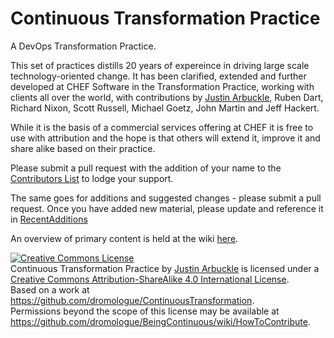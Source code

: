 # Continuous Transformation Practice
A DevOps Transformation Practice.

This set of practices distills 20 years of expereince in driving large scale technology-oriented change. It has been clarified, extended and further developed at CHEF Software in the Transformation Practice, working with clients all over the world, with contributions by [Justin Arbuckle](mailto:dromologue@gmail.com), Ruben Dart, Richard Nixon, Scott Russell, Michael Goetz, John Martin and Jeff Hackert. 

While it is the basis of a commercial services offering at CHEF it is free to use with attribution and the hope is that others will extend it, improve it and share alike based on their practice. 

Please submit a pull request with the addition of your name to the [Contributors List](https://github.com/dromologue/ContinuousTransformation/blob/master/Contributors.md) to lodge your support.

The same goes for additions and suggested changes - please submit a pull request. Once you have added new material, please update and reference it in [RecentAdditions](https://github.com/dromologue/ContinuousTransformation/blob/master/RecentAdditions.md)

An overview of primary content is held at the wiki [here](https://github.com/dromologue/BeingContinuous/wiki).










<a rel="license" href="http://creativecommons.org/licenses/by-sa/4.0/"><img alt="Creative Commons License" style="border-width:0" src="https://i.creativecommons.org/l/by-sa/4.0/88x31.png" /></a><br /><span xmlns:dct="http://purl.org/dc/terms/" href="http://purl.org/dc/dcmitype/Text" property="dct:title" rel="dct:type">Continuous Transformation Practice</span> by <a xmlns:cc="http://creativecommons.org/ns#" href="https://github.com/dromologue/BeingContinuous/wiki" property="cc:attributionName" rel="cc:attributionURL">Justin Arbuckle</a> is licensed under a <a rel="license" href="http://creativecommons.org/licenses/by-sa/4.0/">Creative Commons Attribution-ShareAlike 4.0 International License</a>.<br />Based on a work at <a xmlns:dct="http://purl.org/dc/terms/" href="https://github.com/dromologue/ContinuousTransformation" rel="dct:source">https://github.com/dromologue/ContinuousTransformation</a>.<br />Permissions beyond the scope of this license may be available at <a xmlns:cc="http://creativecommons.org/ns#" href="https://github.com/dromologue/BeingContinuous/wiki/HowToContribute" rel="cc:morePermissions">https://github.com/dromologue/BeingContinuous/wiki/HowToContribute</a>.
